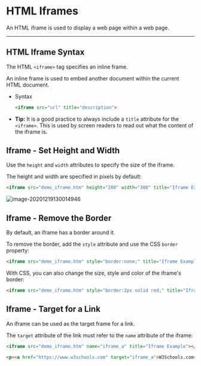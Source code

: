 # HTML Iframes

An HTML iframe is used to display a web page within a web page.

------

## HTML Iframe Syntax

The HTML `<iframe>` tag specifies an inline frame.

An inline frame is used to embed another document within the current HTML document.

- Syntax

  ```html
  <iframe src="url" title="description">
  ```

- **Tip:** It is a good practice to always include a `title` attribute for the `<iframe>`. This is used by screen readers to read out what the content of the iframe is.





## Iframe - Set Height and Width

Use the `height` and `width` attributes to specify the size of the iframe.

The height and width are specified in pixels by default:

```html
<iframe src="demo_iframe.htm" height="200" width="300" title="Iframe Example"></iframe>
```

![image-20201219130014946](https://i.loli.net/2020/12/19/bP7d3ESVuhGJYBU.png)





## Iframe - Remove the Border

By default, an iframe has a border around it.

To remove the border, add the `style` attribute and use the CSS `border` property:

```html
<iframe src="demo_iframe.htm" style="border:none;" title="Iframe Example"></iframe>
```

With CSS, you can also change the size, style and color of the iframe's border:

```html
<iframe src="demo_iframe.htm" style="border:2px solid red;" title="Iframe Example"></iframe>
```





## Iframe - Target for a Link 

An iframe can be used as the target frame for a link.

The `target` attribute of the link must refer to the `name` attribute of the iframe:

```html
<iframe src="demo_iframe.htm" name="iframe_a" title="Iframe Example"></iframe>

<p><a href="https://www.w3schools.com" target="iframe_a">W3Schools.com</a></p> #在iframe_a这个target frame中显示w3school网站
```

